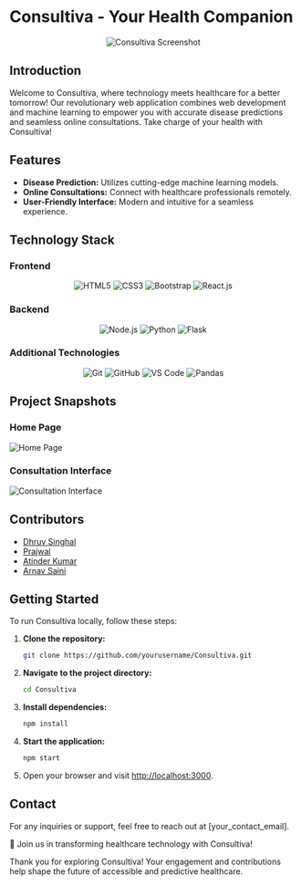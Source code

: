 # Consultiva - Your Health Companion

<p align="center">
  <img src="screenshot.png" alt="Consultiva Screenshot">
</p>

## Introduction

Welcome to Consultiva, where technology meets healthcare for a better tomorrow! Our revolutionary web application combines web development and machine learning to empower you with accurate disease predictions and seamless online consultations. Take charge of your health with Consultiva!

## Features

- **Disease Prediction:** Utilizes cutting-edge machine learning models.
- **Online Consultations:** Connect with healthcare professionals remotely.
- **User-Friendly Interface:** Modern and intuitive for a seamless experience.

## Technology Stack

### Frontend

<div align="center">
  <img src="https://img.shields.io/badge/HTML5-E34F26?logo=html5&logoColor=white&style=for-the-badge" alt="HTML5">
  <img src="https://img.shields.io/badge/CSS3-1572B6?logo=css3&logoColor=white&style=for-the-badge" alt="CSS3">
  <img src="https://img.shields.io/badge/Bootstrap-563D7C?logo=bootstrap&logoColor=white&style=for-the-badge" alt="Bootstrap">
  <img src="https://img.shields.io/badge/React.js-61DAFB?logo=react&logoColor=white&style=for-the-badge" alt="React.js">
</div>

### Backend

<div align="center">
  <img src="https://img.shields.io/badge/Node.js-339933?logo=node.js&logoColor=white&style=for-the-badge" alt="Node.js">
  <img src="https://img.shields.io/badge/Python-3776AB?logo=python&logoColor=white&style=for-the-badge" alt="Python">
  <img src="https://img.shields.io/badge/Flask-000000?logo=flask&logoColor=white&style=for-the-badge" alt="Flask">
</div>

### Additional Technologies

<div align="center">
  <img src="https://img.shields.io/badge/Git-F05032?logo=git&logoColor=white&style=for-the-badge" alt="Git">
  <img src="https://img.shields.io/badge/GitHub-181717?logo=github&logoColor=white&style=for-the-badge" alt="GitHub">
  <img src="https://img.shields.io/badge/VS%20Code-007ACC?logo=visualstudiocode&logoColor=white&style=for-the-badge" alt="VS Code">
  <img src="https://img.shields.io/badge/Pandas-150458?logo=pandas&logoColor=white&style=for-the-badge" alt="Pandas">
</div>

## Project Snapshots

### Home Page
![Home Page](path_to_homepage_screenshot)

### Consultation Interface
![Consultation Interface](path_to_consultation_interface_screenshot)

## Contributors

- [Dhruv Singhal](https://github.com/Dhruv-Singhal-15)
- [Prajwal](https://github.com/prajwal26dec02)
- [Atinder Kumar](https://github.com/atinder11)
- [Arnav Saini](https://github.com/arnav0511)

## Getting Started

To run Consultiva locally, follow these steps:

1. **Clone the repository:**

    ```bash
    git clone https://github.com/yourusername/Consultiva.git
    ```

2. **Navigate to the project directory:**

    ```bash
    cd Consultiva
    ```

3. **Install dependencies:**

    ```bash
    npm install
    ```

4. **Start the application:**

    ```bash
    npm start
    ```

5. Open your browser and visit [http://localhost:3000](http://localhost:3000).

## Contact

For any inquiries or support, feel free to reach out at [your_contact_email].

🚀 Join us in transforming healthcare technology with Consultiva!

Thank you for exploring Consultiva! Your engagement and contributions help shape the future of accessible and predictive healthcare.
